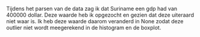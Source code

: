 Tijdens het parsen van de data zag ik dat Suriname een gdp had van 400000 dollar. Deze waarde heb ik opgezocht en gezien dat deze uiteraard niet waar is. Ik heb deze waarde daarom veranderd in None zodat deze outlier niet wordt meegerekend in de histogram en de boxplot. 

